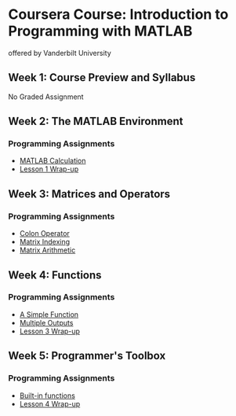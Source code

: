 # Coursera Course: Introduction to Programming with MATLAB
offered by Vanderbilt University

## Week 1: Course Preview and Syllabus
No Graded Assignment

## Week 2: The MATLAB Environment
### Programming Assignments
* [MATLAB Calculation](https://github.com/KXYang/introduction_to_programming_with_matlab/blob/main/week_2/matlab_calculation.m)
* [Lesson 1 Wrap-up](https://github.com/KXYang/introduction_to_programming_with_matlab/blob/main/week_2/lesson_1_wrap_up.m)

## Week 3: Matrices and Operators
### Programming Assignments
* [Colon Operator](https://github.com/KXYang/introduction_to_programming_with_matlab/blob/main/week_3/colon_operator.m)
* [Matrix Indexing](https://github.com/KXYang/introduction_to_programming_with_matlab/blob/main/week_3/matrix_indexing.m)
* [Matrix Arithmetic](https://github.com/KXYang/introduction_to_programming_with_matlab/blob/main/week_3/matrix_arithmetic.m)

## Week 4: Functions
### Programming Assignments
* [A Simple Function](https://github.com/KXYang/introduction_to_programming_with_matlab/blob/main/week_4/a_simple_function.m)
* [Multiple Outputs](https://github.com/KXYang/introduction_to_programming_with_matlab/blob/main/week_4/corner_case.m)
* [Lesson 3 Wrap-up](https://github.com/KXYang/introduction_to_programming_with_matlab/blob/main/week_4/taxi_fare.m)

## Week 5: Programmer's Toolbox
### Programming Assignments
* [Built-in functions](https://github.com/KXYang/introduction_to_programming_with_matlab/blob/main/week_5/minimax.m)
* [Lesson 4 Wrap-up](https://github.com/KXYang/introduction_to_programming_with_matlab/blob/main/week_5/maxtrix_construction.m)
